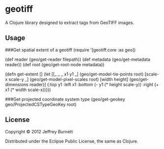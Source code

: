 # geotiff

A Clojure library designed to extract tags from GeoTIFF images.

## Usage

###Get spatial extent of a geotiff
(require '[geotiff.core :as geo])

(def reader (geo/get-reader filepath))
(def metadata (geo/get-metadata reader))
(def root (geo/get-root-node metadata))

(defn get-extent []
  (let [[_ _ _ x1 y1 _] (geo/get-model-tie-points root)
        [scale-x scale-y _] (geo/get-model-pixel-scales root)
        [width height] (geo/get-dimensions reader)]
    {:top y1 :left x1 :bottom (- y1 (* height scale-y)) :right (+ x1 (* width scale-x))}))

###Get projected coordinate system type
(geo/get-geokey geo/ProjectedCSTypeGeoKey root)


## License

Copyright © 2012 Jeffrey Burnett

Distributed under the Eclipse Public License, the same as Clojure.
